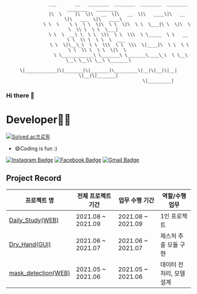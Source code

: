 <div align=center>

                   ___       __   ________  ________  ________  ________  ________   ________     
                  |\  \     |\  \|\   __  \|\   __  \|\   ____\|\   __  \|\   ___  \|\   ____\    
                  \ \  \    \ \  \ \  \|\  \ \  \|\  \ \  \___|\ \  \|\  \ \  \\ \  \ \  \___|    
                   \ \  \  __\ \  \ \  \\\  \ \  \\\  \ \_____  \ \   __  \ \  \\ \  \ \  \  ___  
                    \ \  \|\__\_\  \ \  \\\  \ \  \\\  \|____|\  \ \  \ \  \ \  \\ \  \ \  \|\  \ 
                     \ \____________\ \_______\ \_______\____\_\  \ \__\ \__\ \__\\ \__\ \_______\
                      \|____________|\|_______|\|_______|\_________\|__|\|__|\|__| \|__|\|_______|
                                                        \|_________|                              

</div>

### Hi there 👋

<!-- <div align=center> -->


# **Developer👨‍💻** <!--[![Hits](https://hits.seeyoufarm.com/api/count/incr/badge.svg?url=https%3A%2F%2Fgithub.com%2Fzzsza)](https://hits.yws1502.com) -->

[![Solved.ac프로필](http://mazassumnida.wtf/api/v2/generate_badge?boj=yws1502)](https://solved.ac/profile/yws1502)


- 😄Coding is fun :)

[![Instagram Badge](https://img.shields.io/badge/-Instagram-dd2a7b?style=flat-square&logo=instagram&logoColor=white&link=https://www.instagram.com/ttest/)](https://www.instagram.com/usang_yun/) [![Facebook Badge](https://img.shields.io/badge/facebook-1877f2?style=flat-square&logo=facebook&logoColor=white&link=https://www.facebook.com/tae.y.kim.56)](https://www.facebook.com/profile.php?id=100007297308754) [![Gmail Badge](https://img.shields.io/badge/Gmail-d14836?style=flat-square&logo=Gmail&logoColor=white&link=mailto:kimtaeyou0923@gmail.com)](mailto:woosang0430@gmail.com)
<!--   [![Tech Blog Badge](http://img.shields.io/badge/-Tech%20blog-black?style=flat-square&logo=github&link=https://shoman2.github.io/)](https://shoman2.github.io/) -->


## Project Record
| 프로젝트 명 | 전체 프로젝트 기간 | 업무 수행 기간 | 역할/수행 업무 |
| -- | -- | -- | --|
| [Daily_Study(WEB)](https://github.com/yws1502/DailyStudy) | 2021.08 ~ 2021.09 | 2021.08 ~ 2021.09 | 1인 프로젝트 |
| [Dry_Hand(GUI)](https://velog.io/@yws1502/DryHand-Project) | 2021.06 ~ 2021.07 | 2021.06 ~ 2021.07 | 제스처 추출 모듈 구현 |
| [mask_detection(WEB)](https://velog.io/@yws1502/Mask-Recognition-Project) | 2021.05 ~ 2021.06 | 2021.05 ~ 2021.06 | 데이터 전처리, 모델 설계 |




<!-- **yws1502/yws1502** is a ✨ _special_ ✨ repository because its `README.md` (this file) appears on your GitHub profile.

Here are some ideas to get you started:

- 🔭 I’m currently working on ...
- 🌱 I’m currently learning ...
- 👯 I’m looking to collaborate on ...
- 🤔 I’m looking for help with ...
- 💬 Ask me about ...
- 📫 How to reach me: ...
- 😄 Pronouns: ...
- ⚡ Fun fact: ... -->

